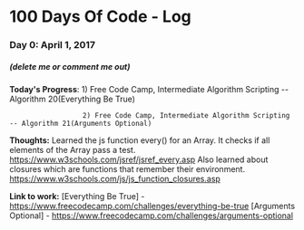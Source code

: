 # 100 Days Of Code - Log

### Day 0: April 1, 2017
##### (delete me or comment me out)

**Today's Progress**: 1) Free Code Camp, Intermediate Algorithm Scripting -- Algorithm 20(Everything Be True)

                      2) Free Code Camp, Intermediate Algorithm Scripting -- Algorithm 21(Arguments Optional)

**Thoughts:** Learned the js function every() for an Array. It checks if all elements of the Array pass a test.       https://www.w3schools.com/jsref/jsref_every.asp
              Also learned about closures which are functions that remember their environment. https://www.w3schools.com/js/js_function_closures.asp

**Link to work:** [Everything Be True] - https://www.freecodecamp.com/challenges/everything-be-true
                  [Arguments Optional] - https://www.freecodecamp.com/challenges/arguments-optional
